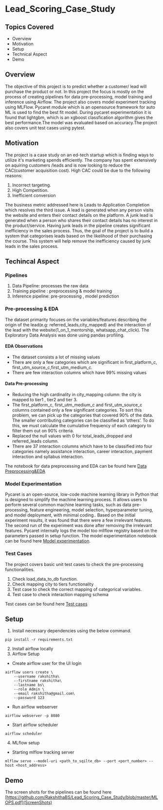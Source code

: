 # Lead_Scoring_Case_Study

## Topics Covered

* Overview
* Motivation
* Setup
* Technical Aspect
* Demo


## Overview

The objective of this project is to predict whether a customer/ lead will purchase the product or not. In this project the focus is mostly on the process of creating pipelines for data pre-processing, model training and inference using Airflow. The project also covers model experiment tracking using MLFlow. Pycaret module which is an opensource framework for auto ML is used to find the best fit model. During pycaret experimentation it is found that lightgbm, which is an xgboost classfication algorithm gives the best performance.The model was evaluated based on accuracy.The project also covers unit test cases using pytest. 

## Motivation

The project is a case study on an ed-tech startup which is finding ways to utilize it's marketing spends efficiently. The company has spent extensively on aquiring customers /leads and is now looking to reduce the CAC(customer acquisition cost). High CAC could be due to the following reasons:

1. Incorrect targeting.
2. High Competition.
3. Inefficient conversion

The business metric addressed here is Leads to Application Completion which resolves the third issue.
A lead is generated when any person visits the website and enters their contact details on the platform. A junk lead is generated when a person who shares their contact details has no interest in the product/service. Having junk leads in the pipeline creates significant inefficiency in the sales process. Thus, the goal of the project is to build a system that categorises leads based on the likelihood of their purchasing the course. This system will help remove the inefficiency caused by junk leads in the sales process.

## Techincal Aspect

### Pipelines

1. Data Pipeline: processes the raw data 
2. Training pipeline : preprocessing & model training
3. Inference pipeline: pre-processing , model prediction 
### Pre-processing & EDA
The dataset primarity focuses on the variables/features describing the origin of the lead(e.g: referred_leads,city_mapped) and the interaction of the lead with the website(1_on_1_mentorship, whatsapp_chat_click). The Exploratory Data Analysis was done using pandas profiling.
#### EDA Observations
* The dataset consists a lot of missing values
* There are only a few categories which are significant in first_platform_c, first_utm_source_c,first_utm_medium_c.
* There are few interaction columns which have 99% missing values 
#### Data Pre-processing
* Reducing the high cardinality in city_mapping column: the city is mapped to tier1 , tier2 and tier 3.
* The first_platform_c, first_utm_medium_c and first_utm_source_c columns contained only a few significant categories. To sort this problem, we can pick up the categories that covered 90% of the data. The smaller contributing categories can be classified as ‘others’. To do this, we must calculate the cumulative frequency of each category to filter them out on 90% criteria. 
* Replaced the null values with 0 for total_leads_dropped and referred_leads column.
* There are 37 interaction columns which have to be classified into four categories namely assistance interaction, career interaction, payment interaction and syllabus interaction. 

The notebook for data preprocessing and EDA can be found here [Data Preprocessing&EDA](https://github.com/RakshithaBS/Lead_Scoring_Case_Study/blob/master/Lead_scoring_data_pipeline/data_cleaning_template.ipynb)

### Model Experimentation

Pycaret is an open-source, low-code machine learning library in Python that is designed to simplify the machine learning process. It allows users to perform several common machine learning tasks, such as data pre-processing, feature engineering, model selection, hyperparameter tuning, and model deployment, with minimal coding.. Based on the initial experiment results, it was found that there were a few irrelevant features. The second run of the experiment was done after removing the irrelevant features. Pycaret internally logs the model too mllflow registry based on the parameters passed in setup function. The model experimentation notebook can be found here [Model experimentation](https://github.com/RakshithaBS/Lead_Scoring_Case_Study/blob/master/notebooks/lead_scoring_model_experimentation.ipynb).

### Test Cases

The project covers basic unit test cases to check the pre-processing functionalities.

1. Check load_data_to_db function.
2. Check mapping city to tiers functionality
3. Test case to check the correct mapping of categorical variables.
4. Test case to check interaction mapping schema

Test cases can be found here [Test cases](https://github.com/RakshithaBS/Lead_Scoring_Case_Study/tree/master/unit_test)



## Setup

1. Install necessary dependencies using the below command.

```
pip install -r requirements.txt
```
2. Install airflow locally
3. Airflow Setup
* Create airflow user for the UI login
```
airflow users create \
    --username rakshitha\
    --firstname rakshitha\
    --lastname bs\
    --role Admin \
    --email rakshitha@gmail.com\
    --password 123
```

* Run airflow webserver
```
airflow webserver -p 8080
```

* Start airflow scheduler
```
airflow scheduler
```
4. MLflow setup
* Starting mlflow tracking server
```
mlflow serve --model-uri <path_to_sqilte_db> --port <port_number> --host <host_address>

```

## Demo

The screen shots for the pipelines can be found here [https://github.com/RakshithaBS/Lead_Scoring_Case_Study/blob/master/MLOPS.pdf](ScreenShots)
